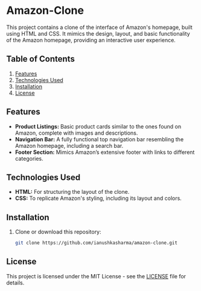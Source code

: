 # Amazon-Clone

This project contains a clone of the interface of Amazon's homepage, built using HTML and CSS. It mimics the design, layout, and basic functionality of the Amazon homepage, providing an interactive user experience.

## Table of Contents
1. [Features](#features)
2. [Technologies Used](#technologies-used)
3. [Installation](#installation)
4. [License](#license)

## Features
- **Product Listings:** Basic product cards similar to the ones found on Amazon, complete with images and descriptions.
- **Navigation Bar:** A fully functional top navigation bar resembling the Amazon homepage, including a search bar.
- **Footer Section:** Mimics Amazon’s extensive footer with links to different categories.

## Technologies Used
- **HTML:** For structuring the layout of the clone.
- **CSS:** To replicate Amazon's styling, including its layout and colors.

## Installation
1. Clone or download this repository:
   ```bash
   git clone https://github.com/ianushkasharma/amazon-clone.git

## License
This project is licensed under the MIT License - see the [LICENSE](LICENSE) file for details.
